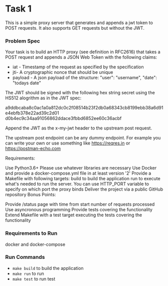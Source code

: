 # Task 1

This is a simple proxy server that generates and appends a jwt token to POST requests.
It also supports GET requests but without the JWT.

### Problem Spec
Your task is to build an HTTP proxy (see definition in RFC2616) that takes a POST request and appends a JSON Web Token with the following claims:



* iat - Timestamp of the request as specified by the specification
* jti- A cryptographic nonce that should be unique
* payload - A json payload of the structure: "user": "username", "date": "todays date"


The JWT should be signed with the following hex string secret using the HS512 alogrithm as in the JWT spec:


a9ddbcaba8c0ac1a0a812dc0c2f08514b23f2db0a68343cb8199ebb38a6d91e4ebfb378e22ad39c2d01 d0b4ec9c34aa91056862ddace3fbbd6852ee60c36acbf



Append the JWT as the x-my-jwt header to the upstream post request.



The upstream post endpoint can be any dummy endpoint. For example you can write your own or use something like https://reqres.in or https://postman-echo.com



Requirements:



Use Python3.6+
Please use whatever libraries are necessary
Use Docker and provide a docker-compose.yml file in at least version '2'
Provide a Makefile with following targets:
build to build the application
run to execute what's needed to run the server. You can use HTTP_PORT variable to specify on which port the proxy binds
Deliver the project via a public GitHub repository
Bonus Points:



Provide /status page with
time from start
number of requests processed
Use asyncronous programming
Provide tests covering the functionality
Extend Makefile with a test target executing the tests covering the functionality

### Requirements to Run
docker and docker-compose

### Run Commands
* `make build` to build the application
* `make run` to run
* `make test` to run test